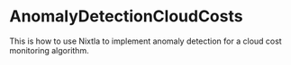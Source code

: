 # AnomalyDetectionCloudCosts
This is how to use Nixtla to implement anomaly detection for a cloud cost monitoring algorithm.
